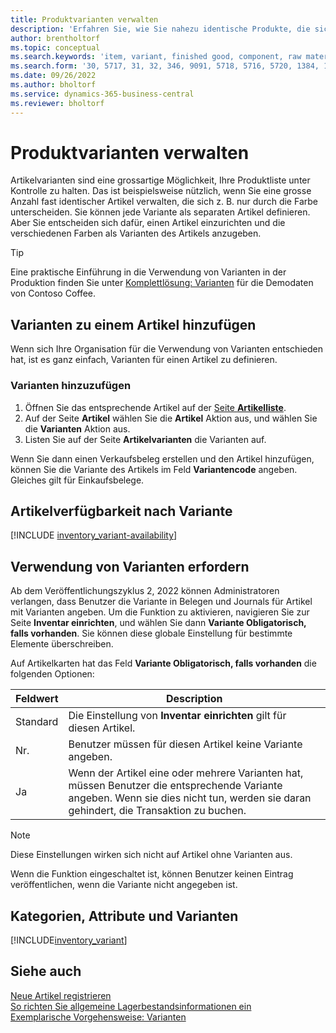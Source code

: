 ```yaml
---
title: Produktvarianten verwalten
description: 'Erfahren Sie, wie Sie nahezu identische Produkte, die sich in Farbe, Grösse oder Material unterscheiden, als Artikelvarianten erfassen können.'
author: brentholtorf
ms.topic: conceptual
ms.search.keywords: 'item, variant, finished good, component, raw material, assembly item, item substitution'
ms.search.form: '30, 5717, 31, 32, 346, 9091, 5718, 5716, 5720, 1384, 1383, 35, 5404, 1378, 5719'
ms.date: 09/26/2022
ms.author: bholtorf
ms.service: dynamics-365-business-central
ms.reviewer: bholtorf
---
```

# Produktvarianten verwalten

Artikelvarianten sind eine grossartige Möglichkeit, Ihre Produktliste unter Kontrolle zu halten. Das ist beispielsweise nützlich, wenn Sie eine grosse Anzahl fast identischer Artikel verwalten, die sich z. B. nur durch die Farbe unterscheiden. Sie können jede Variante als separaten Artikel definieren. Aber Sie entscheiden sich dafür, einen Artikel einzurichten und die verschiedenen Farben als Varianten des Artikels anzugeben.  

> [!TIP]
> Eine praktische Einführung in die Verwendung von Varianten in der Produktion finden Sie unter [Komplettlösung: Varianten](contoso-coffee/manufacturing/variants.md) für die Demodaten von Contoso Coffee.  

## Varianten zu einem Artikel hinzufügen

Wenn sich Ihre Organisation für die Verwendung von Varianten entschieden hat, ist es ganz einfach, Varianten für einen Artikel zu definieren.  

### Varianten hinzuzufügen

1. Öffnen Sie das entsprechende Artikel auf der [Seite **Artikelliste**](https://businesscentral.dynamics.com/?page=31).  
2. Auf der Seite **Artikel** wählen Sie die **Artikel** Aktion aus, und wählen Sie die **Varianten** Aktion aus.  
3. Listen Sie auf der Seite **Artikelvarianten** die Varianten auf.  

Wenn Sie dann einen Verkaufsbeleg erstellen und den Artikel hinzufügen, können Sie die Variante des Artikels im Feld **Variantencode** angeben. Gleiches gilt für Einkaufsbelege.  

## Artikelverfügbarkeit nach Variante

[!INCLUDE [inventory_variant-availability](includes/inventory_variant-availability.md)]

## Verwendung von Varianten erfordern

Ab dem Veröffentlichungszyklus 2, 2022 können Administratoren verlangen, dass Benutzer die Variante in Belegen und Journals für Artikel mit Varianten angeben. Um die Funktion zu aktivieren, navigieren Sie zur Seite **Inventar einrichten**, und wählen Sie dann **Variante Obligatorisch, falls vorhanden**. Sie können diese globale Einstellung für bestimmte Elemente überschreiben.  

Auf Artikelkarten hat das Feld **Variante Obligatorisch, falls vorhanden** die folgenden Optionen:

|Feldwert |Description|
|---------|----|
|Standard| Die Einstellung von **Inventar einrichten** gilt für diesen Artikel.|
|Nr.| Benutzer müssen für diesen Artikel keine Variante angeben.|
|Ja| Wenn der Artikel eine oder mehrere Varianten hat, müssen Benutzer die entsprechende Variante angeben. Wenn sie dies nicht tun, werden sie daran gehindert, die Transaktion zu buchen.|

> [!NOTE]
> Diese Einstellungen wirken sich nicht auf Artikel ohne Varianten aus.

Wenn die Funktion eingeschaltet ist, können Benutzer keinen Eintrag veröffentlichen, wenn die Variante nicht angegeben ist.

## Kategorien, Attribute und Varianten

[!INCLUDE[inventory_variant](includes/inventory_variant.md)]

## Siehe auch 

[Neue Artikel registrieren](inventory-how-register-new-items.md)  
[So richten Sie allgemeine Lagerbestandsinformationen ein](inventory-how-setup-general.md)  
[Exemplarische Vorgehensweise: Varianten](contoso-coffee/manufacturing/variants.md)  
